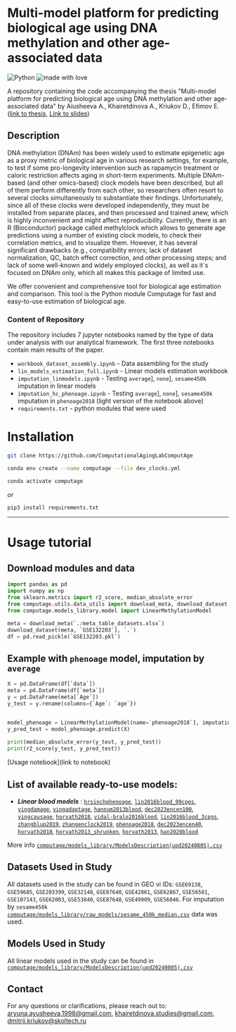 # **Multi-model platform for predicting biological age using DNA methylation and other age-associated data**
![Python](https://img.shields.io/badge/python-v3.11+-blue.svg)
![made with love](https://img.shields.io/badge/made%20with%20%E2%9D%A4%EF%B8%8F-8A2BE2)

A repository containing the code accompanying the thesis "Multi-model platform for predicting biological age using DNA methylation and other age-associated data" by Aiusheeva A., Khairetdinova A., Kriukov D., Efimov E. ([link to thesis](https://docs.google.com/document/d/14n0dbZ__1WixYWfHOoA_MzKpy7_U_4bF0A2hsUm4ggA###########/edit?usp=sharing№№№№№), [Link to slides](https://docs.google.com/presentation/d/1mGrtdA-2_gAEoWWa5XMw-bVd3PpfNBnS7KbofaOf0Gs#########3/edit?usp=sharing№№№№№№))

## Description

DNA methylation (DNAm) has been widely used to estimate epigenetic age as a proxy metric of biological age in various research settings, for example, to test if some pro-longevity intervention such as rapamycin treatment or caloric restriction affects aging in short-term experiments. Multiple DNAm-based (and other omics-based) clock models have been described, but all of them perform differently from each other, so researchers often resort to several clocks simultaneously to substantiate their findings. Unfortunately, since all of these clocks were developed independently, they must be installed from separate places, and then processed and trained anew, which is highly inconvenient and might affect reproducibility. Currently, there is an R (Bioconductor) package called methylclock which allows to generate age predictions using a number of existing clock models, to check their correlation metrics, and to visualize them. However, it has several significant drawbacks (e.g., compatibility errors; lack of dataset normalization, QC, batch effect correction, and other processing steps; and lack of some well-known and widely employed clocks), as well as it`s focused on DNAm only, which all makes this package of limited use. 

We offer convenient and comprehensive tool for biological age estimation and comparison. This tool is the Python module Computage for fast and easy-to-use estimation of biological age.



### Content of Repository

The repository includes 7 jupyter notebooks named by the type of data under analysis with our analytical framework. The first three notebooks contain main results of the paper.

- `workbook_dataset_assembly.ipynb` - Data assembling for the study
- `lin_models_estimation_full.ipynb` - Linear models estimation workbook
- `imputation_linmodels.ipynb` - Testing `average`], `none`], `sesame450k` imputation in linear models
- `imputation_hc_phenoage.ipynb` - Testing `average`], `none`], `sesame450k` imputation in `phenoage2018` (light version of the notebook above)
- `requirements.txt` - python modules that were used 


# **Installation**

```bash
git clone https://github.com/ComputationalAgingLabComputAge
```
```bash
conda env create --name computage --file dev_clocks.yml

conda activate computage
```
*or* 
```bash
pip3 install requirements.txt
```
***

# **Usage tutorial**

## Download modules and data
```python
import pandas as pd
import numpy as np
from sklearn.metrics import r2_score, median_absolute_error
from computage.utils.data_utils import download_meta, download_dataset
from computage.models_library.model import LinearMethylationModel

meta = download_meta(`./meta_table_datasets.xlsx`)
download_dataset(meta, `GSE132203`], `.`)
df = pd.read_pickle(`GSE132203.pkl`)
```
## Example with `phenoage` model, imputation by `average`
```python
X = pd.DataFrame(df[`data`])
meta = pd.DataFrame(df[`meta`])
y = pd.DataFrame(meta[`Age`])
y_test = y.rename(columns={`Age`: `age`})


model_phenoage = LinearMethylationModel(name=`phenoage2018`], imputation=`average`)
y_pred_test = model_phenoage.predict(X)
       
print(median_absolute_error(y_test, y_pred_test))
print(r2_score(y_test, y_pred_test))

```



[Usage notebook](link to notebook)


## __List of available ready-to-use models:__
- ***Linear blood models*** : [`hrsinchphenoage`](https://github.com/ComputationalAgingLab/ComputAge/blob/dev_clocks/computage/models_library/raw_models/HRSInCHPhenoAge.csv),
 [`lin2016blood_99cpgs`](https://github.com/ComputationalAgingLab/ComputAge/blob/dev_clocks/computage/models_library/raw_models/Lin2016Blood_99CpGs.csv),
 [`yingdamage`](https://github.com/ComputationalAgingLab/ComputAge/blob/dev_clocks/computage/models_library/raw_models/YingDamAge.csv),
 [`yingadaptage`](https://github.com/ComputationalAgingLab/ComputAge/blob/dev_clocks/computage/models_library/raw_models/YingAdaptAge.csv),
 [`hannum2013blood`](https://github.com/ComputationalAgingLab/ComputAge/blob/dev_clocks/computage/models_library/raw_models/Hannum2013Blood.csv),
 [`dec2023encen100`](https://github.com/ComputationalAgingLab/ComputAge/blob/dev_clocks/computage/models_library/raw_models/Dec2023ENCen100.csv),
 [`yingcausage`](https://github.com/ComputationalAgingLab/ComputAge/blob/dev_clocks/computage/models_library/raw_models/YingCausAge.csv),
 [`horvath2018`](https://github.com/ComputationalAgingLab/ComputAge/blob/dev_clocks/computage/models_library/raw_models/Horvath2018.csv),
 [`vidal-bralo2016blood`](https://github.com/ComputationalAgingLab/ComputAge/blob/dev_clocks/computage/models_library/raw_models/Vidal-Bralo2016Blood.csv),
 [`lin2016blood_3cpgs`](https://github.com/ComputationalAgingLab/ComputAge/blob/dev_clocks/computage/models_library/raw_models/Lin2016Blood_3CpGs.csv),
 [`zhangblup2019`](https://github.com/ComputationalAgingLab/ComputAge/blob/dev_clocks/computage/models_library/raw_models/ZhangBLUP2019.csv),
 [`zhangenclock2019`](https://github.com/ComputationalAgingLab/ComputAge/blob/dev_clocks/computage/models_library/raw_models/ZhangENClock2019.csv),
 [`phenoage2018`](https://github.com/ComputationalAgingLab/ComputAge/blob/dev_clocks/computage/models_library/raw_models/PhenoAge2018.csv),
 [`dec2023encen40`](https://github.com/ComputationalAgingLab/ComputAge/blob/dev_clocks/computage/models_library/raw_models/Dec2023ENCen40.csv), [`horvath2018`](https://github.com/ComputationalAgingLab/ComputAge/blob/dev_clocks/computage/models_library/raw_models/Horvath2018.csv), [`horvath2013_shrunken`](https://github.com/ComputationalAgingLab/ComputAge/blob/dev_clocks/computage/models_library/raw_models/Horvath2013_Shrunken.csv), [`horvath2013`](https://github.com/ComputationalAgingLab/ComputAge/blob/dev_clocks/computage/models_library/raw_models/Horvath2013.csv), [`han2020blood`](https://github.com/ComputationalAgingLab/ComputAge/blob/dev_clocks/computage/models_library/raw_models/Han2020Blood.csv)

More info [`computage/models_library/ModelsDescription(upd20240805).csv`](https://github.com/ComputationalAgingLab/ComputAge/blob/dev_clocks/computage/models_library/ModelsDescription(upd20240805).csv)

## Datasets Used in Study
All datasets used in the study can be found in GEO vi IDs: `GSE69138`, `GSE59685`, `GSE203399`, `GSE32148`, `GSE87640`, `GSE42861`, `GSE62867`, `GSE56581`, `GSE107143`, `GSE62003`, `GSE53840`, `GSE87648`, `GSE49909`, `GSE56046`. For imputation by `sesame450k` [`computage/models_library/raw_models/sesame_450k_median.csv`](https://github.com/ComputationalAgingLab/ComputAge/blob/dev_clocks/computage/models_library/raw_models/sesame_450k_median.csv) data was used.

## Models Used in Study
All linear models used in the study can be found in [`computage/models_library/ModelsDescription(upd20240805).csv`](https://github.com/ComputationalAgingLab/ComputAge/blob/dev_clocks/computage/models_library/ModelsDescription(upd20240805).csv)

## Contact
For any questions or clarifications, please reach out to: aryuna.ayusheeva.1998@gmail.com, khairetdinova.studies@gmail.com, dmitrii.kriukov@skoltech.ru